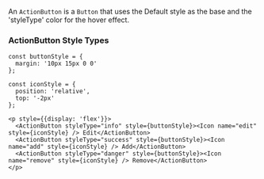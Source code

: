 An `ActionButton` is a `Button` that uses the Default style as the base and the 'styleType' color for the hover effect.

### ActionButton Style Types

```
const buttonStyle = {
  margin: '10px 15px 0 0'
};

const iconStyle = {
  position: 'relative',
  top: '-2px'
};

<p style={{display: 'flex'}}>
  <ActionButton styleType="info" style={buttonStyle}><Icon name="edit" style={iconStyle} /> Edit</ActionButton>
  <ActionButton styleType="success" style={buttonStyle}><Icon name="add" style={iconStyle} /> Add</ActionButton>
  <ActionButton styleType="danger" style={buttonStyle}><Icon name="remove" style={iconStyle} /> Remove</ActionButton>
</p>
```

